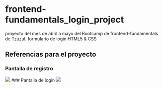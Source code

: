 # frontend-fundamentals_login_project
proyecto del mes de abril a mayo del Bootcamp de frontend-fundamentals de Tzuzul. formulario de login HTML5 &amp; CSS
## Referencias para el proyecto
### Pantalla de registro
<img src="https://i.ibb.co/KLPF1rw/image.png" />
### Pantalla de login
<img src="https://i.ibb.co/RQYykSQ/image-1.png" />